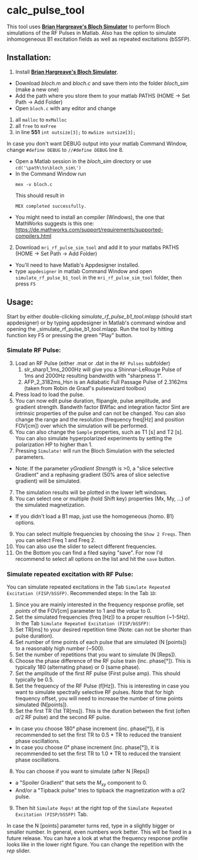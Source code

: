 # calc_pulse_tool
This tool uses  **[Brian Hargreave's Bloch Simulator](http://mrsrl.stanford.edu/~brian/blochsim/)** to perform Bloch simulations of the RF Pulses in Matlab. Also has the option to simulate inhomogeneous B1 excitation fields as well as repeated excitations (bSSFP).

## Installation:
1. Install **[Brian Hargreave's Bloch Simulator](http://mrsrl.stanford.edu/~brian/blochsim/)**.
- Download *bloch.m* and *bloch.c* and save them into the folder *bloch_sim* (make a new one)
- Add the path where you store them to your matlab PATHS (HOME &rarr; Set Path &rarr; Add Folder)
- Open `bloch.c` with any editor and change 
1. all `malloc` to `mxMalloc`
2. all `free` to `mxFree`
3. in line **551** `int outsize[3];`  to `mwSize outsize[3];`

In case you don't want DEBUG output into your matlab Command Window, change `#define DEBUG` to `//#define DEBUG` line 8.


- Open a Matlab session in the *bloch_sim* directory or use `cd('\path\to\bloch_sim\')`
- In the Command Window run
    ```
    mex -v bloch.c
    ```
    This should result in
    ```
    MEX completed successfully.
    ```
- You might need to install an compiler (Windows), the one that MathWorks suggests is this one: https://de.mathworks.com/support/requirements/supported-compilers.html

2. Download `mri_rf_pulse_sim_tool` and add it to your matlabs PATHS (HOME &rarr; Set Path &rarr; Add Folder)
- You'll need to have Matlab's Appdesigner installed.
- type `appdesigner` in matlab Command Window and open `simulate_rf_pulse_b1_tool` in the `mri_rf_pulse_sim_tool`  folder, then press `F5`


## Usage:
Start by either double-clicking _simulate_rf_pulse_b1_tool.mlapp_ (should start appdesigner) or by typing appdesigner in Matlab's command window and opening the _simulate_rf_pulse_b1_tool.mlapp. Run the tool by hitting function key F5 or pressing the green "Play" button.
### Simulate RF Pulse:
3. Load an RF Pulse (either .mat or .dat in the `RF Pulses` subfolder)
    1. slr_sharp1_1ms_2000Hz will give you a Shinnar-LeRouge Pulse of 1ms and 2000Hz resulting bandwidth with "sharpness 1".
    2. AFP_2_3182ms_Hsn is an Adiabatic Full Passage Pulse of 2.3162ms (taken from Robin de Graaf's pulsewizard toolbox)
4. Press load to load the pulse.
5. You can now edit pulse duration, flipangle, pulse amplitude, and gradient strength. Bandwith factor BWfac and integration factor Sint are intrinsic properties of the pulse and can not be changed.
You can also change the range and the resolution (frequency freq[Hz] and position FOV[cm]) over which the simulation will be performed.
6. You can also change the `Sample` properties, such as T1 [s] and T2 [s]. You can also simulate hyperpolarized experiments by setting the polarization HP to higher than 1.
6. Pressing `Simulate!` will run the Bloch Simulation with the selected parameters.
- Note: If the parameter *yGradient Strength* is >0, a "slice selective Gradient" and a rephasing gradient (50% area of slice selective gradient) will be simulated.
7. The simulation results will be plotted in the lower left windows.
8. You can select one or multiple (hold Shift key) properties (Mx, My, ...) of the simulated magnetization.
- If you didn't load a B1 map, just use the homogeneous (homo. B1) options.
9. You can select multiple frequencies by choosing the `Show 2 Freqs`. Then you can select Freq 1 and Freq 2.
10. You can also use the slider to select different frequencies.
11. On the Bottom you can find a filed saying "save". For now I'd recommend to select all options on the list and hit the `save` button.
### Simulate repeated excitation with RF Pulse:
You can simulate repeated excitations in the Tab `Simulate Repeated Excitation (FISP/bSSFP)`. Recommended steps:
In the Tab `1D`:
1. Since you are mainly interested in the frequency response profile, set *points* of the FOV[cm] parameter to 1 and the *value* to 0.
2. Set the simulated frequencies (freq [Hz]) to a proper resultion (~1-5Hz).
In the Tab `Simulate Repeated Excitation (FISP/bSSFP)`:
1. Set TR[ms] to your desired repetition time (Note: can not be shorter than pulse duration).
2. Set number of time points of each pulse that are simulated (N [points]) to a reasonably high number (~500).
3. Set the number of repetitions that you want to simulate (N [Reps]).
4. Choose the phase difference of the RF pulse train (inc. phase[°]). This is typically 180 (alternating phase) or 0 (same phase).
5. Set the amplitude of the first RF pulse (First pulse amp). This should typically be 0.5.
6. Set the frequency of the RF Pulse (f[Hz]). This is interesting in case you want to simulate spectrally selective RF pulses. Note that for high frequency offset, you will need to increase the number of time points simulated (N[points]).
7. Set the first TR (1st TR[ms]). This is the duration between the first (often $\alpha$/2 RF pulse) and the second RF pulse.
- In case you choose 180° phase increment (inc. phase[°]), it is recommended to set the first TR to 0.5 * TR to reduced the transient phase oscillations.
- In case you choose 0° phase increment (inc. phase[°]), it is recommended to set the first TR to 1.0 * TR to reduced the transient phase oscillations.
8. You can choose if you want to simulate (after N [Reps]) 
- a "Spoiler Gradient" that sets the $M_{xy}$ component to 0.
- And/or a "Tipback pulse" tries to tipback the magnetization with a $\alpha$/2 pulse.
9. Then hit `Simulate Reps!` at the right top of the `Simulate Repeated Excitation (FISP/bSSFP)` Tab.

In case the N [points] parameter turns red, type in a slightly bigger or smaller number. In general, even numbers work better. This will be fixed in a future release.
You can have a look at what the frequency response profile looks like in the lower right figure. You can change the repetition with the *rep* slider.






